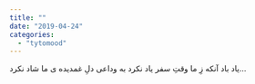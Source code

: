 ```yaml
---
title: ""
date: "2019-04-24"
categories: 
  - "tytomood"
---
```


یاد باد آنکه زِ ما وقتِ سفر یاد نکرد به وداعی دلِ غمدیده ی ما شاد نکرد...
